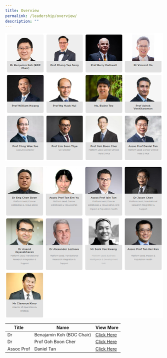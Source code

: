 ```yaml
---
title: Overview
permalink: /leadership/overview/
description: ""
---
```

![Leadership Main](/images/leadership%20main%201.png)

![Leadership Main 2](/images/Leadership/leadership%20main%202.png)

| Title | Name | View More |
| -------- | -------- | -------- |
| Dr | Benajamin Koh (BOC Chair)    | [Click Here](/leaders/dr-benjamin-koh/)     |
| Dr | Prof Goh Boon Cher | [Click Here](/leaders/prof-goh-boon-cher/) |
| Assoc Prof | Daniel Tan | [Click Here](/leaders/assoc-prof-daniel-tan/) |


